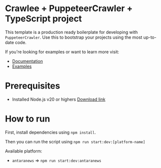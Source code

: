 # Crawlee + PuppeteerCrawler + TypeScript project

This template is a production ready boilerplate for developing with `PuppeteerCrawler`. Use this to bootstrap your projects using the most up-to-date code.

If you're looking for examples or want to learn more visit:

- [Documentation](https://crawlee.dev/api/puppeteer-crawler/class/PuppeteerCrawler)
- [Examples](https://crawlee.dev/docs/examples/puppeteer-crawler)

# Prerequisites

- Installed Node.js v20 or highers [Download link](https://nodejs.org/en)

# How to run

First, install dependencies using `npm install`.

Then you can run the script using `npm run start:dev:[platform-name]`

Available platform:

- `antaranews` => `npm run start:dev:antaranews`
